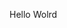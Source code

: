 Hello Wolrd




































































































































































































































































































































































































































































































































































































































































































































































































































































































































































































































































































































































































































































































































































































































































































































































































































































































































































































































































































































































































































































































































































































































































































































































































































































































































































































































































































































































































































































































































































































































































































































































































































































































































































































































































































































































































































































































































































































































































































































































































































































































































































































































































































































































































































































































































































































































































































































































